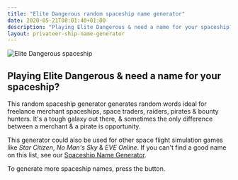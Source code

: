```yaml
---
title: "Elite Dangerous random spaceship name generator"
date: 2020-05-21T08:01:40+01:00
description: "Playing Elite Dangerous & need a name for your spaceship? Here's a random generator."
layout: privateer-ship-name-generator
---
```


<img src="/post-images/elite-dangerous.jpg" alt="Elite Dangerous spaceship">

<h2>Playing Elite Dangerous & need a name for your spaceship? </h2>

This random spaceship generator generates random words ideal for freelance merchant spaceships, space traders, raiders, pirates & bounty hunters. It's a tough galaxy out there, & sometimes the only difference between a merchant & a pirate is opportunity.

This generator could also be used for other space flight simulation games like <em>Star Citizen</em>, <em>No Man's Sky</em> & <em>EVE Online</em>. If you can't find a good name on this list, see our <a href="/spaceship-name-generator/">Spaceship Name Generator</a>.

To generate more spaceship names, press the button. 